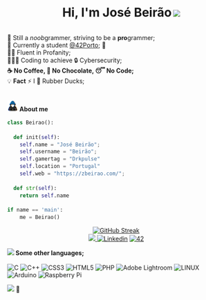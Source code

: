 <div id="user-content-toc">
  <ul align="center">
    <summary><h1 style="display: inline-block">Hi, I'm José Beirão  </h1>  <img width="30px" src="https://raw.githubusercontent.com/iampavangandhi/iampavangandhi/master/gifs/Hi.gif"></summary>
  </ul>
</div>

🍪 Still a *noob*grammer, striving to be a **pro**grammer; <br>
📎 Currently a student [@42Porto](https://www.42porto.com/en/); 🤯 <br>
😶‍🌫️ Fluent in Profanity; <br>
🧑🏻‍💻 Coding to achieve 🔒 Cybersecurity; <br>
**☕ No Coffee, 🍫 No Chocolate, 😴 No Code;** <br>
💡 **Fact** ⚡ I 💜 Rubber Ducks;
<br>
<br>

<picture><img src = "https://github.com/0xAbdulKhalid/0xAbdulKhalid/raw/main/assets/mdImages/about_me.gif" width = 25px></picture><b> About me</b>
<br>
```python
class Beirao():

  def init(self):
    self.name = "José Beirão";
    self.username = "Beirão";
    self.gamertag = "Drkpulse"
    self.location = "Portugal"
    self.web = "https://zbeirao.com/";

  def str(self):
    return self.name

if name == 'main':
    me = Beirao()
```

<p align="center">
<a href="https://git.io/streak-stats"><img src="https://streak-stats.demolab.com?user=drkpulse&theme=shadow-purple&hide_border=true&mode=weekly&exclude_days=Sun%2CSat&hide_longest_streak=true" alt="GitHub Streak" /></a>
  <br>
  <a href="https://github.com/antonkomarev/github-profile-views-counter">
    <img src="https://komarev.com/ghpvc/?username=drkpulse&color=blueviolet">
  </a>
  <a href='https://www.linkedin.com/in/zebeirao/' target="_blank">
    <img alt='Linkedin' src='https://img.shields.io/badge/LinkedIn-100000?style=flat&logo=Linkedin&logoColor=white&labelColor=0A66C2&color=0A66C2'/></a>
  </a>
  <a href='https://profile.intra.42.fr/users/joseferr' target="_blank">
    <img alt='42' src='https://img.shields.io/badge/Porto-100000?style=flat&logo=42&logoColor=white&labelColor=000000&color=000000'/></a>
  </a>

</p>

<picture><img src="https://media2.giphy.com/media/QssGEmpkyEOhBCb7e1/giphy.gif" width ="25"></picture><b> Some other languages;</b>
<br>
<br>
![C](https://img.shields.io/badge/c-%2300599C.svg?style=flat&logo=c&logoColor=white) ![C++](https://img.shields.io/badge/c++-%2300599C.svg?style=flat&logo=c%2B%2B&logoColor=white) ![CSS3](https://img.shields.io/badge/css3-%231572B6.svg?style=flat&logo=css3&logoColor=white) ![HTML5](https://img.shields.io/badge/html5-%23E34F26.svg?style=flat&logo=html5&logoColor=white) ![PHP](https://img.shields.io/badge/php-%23777BB4.svg?style=flat&logo=php&logoColor=white) ![Adobe Lightroom](https://img.shields.io/badge/Adobe%20Lightroom-31A8FF.svg?style=flat&logo=Adobe%20Lightroom&logoColor=white) ![LINUX](https://img.shields.io/badge/Linux-FCC624?style=flat&logo=linux&logoColor=black) ![Arduino](https://img.shields.io/badge/-Arduino-00979D?style=flat&logo=Arduino&logoColor=white) ![Raspberry Pi](https://img.shields.io/badge/-RaspberryPi-C51A4A?style=flat&logo=Raspberry-Pi)

![](https://hit.yhype.me/github/profile?user_id=21298379)
💜
